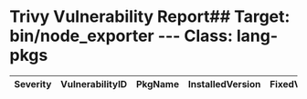 # Trivy Vulnerability Report## Target: bin/node_exporter --- Class: lang-pkgs
|Severity|VulnerabilityID|PkgName|InstalledVersion|FixedVersion|
|--------|---------------|-------|----------------|------------|


